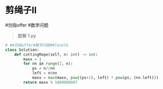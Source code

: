 
# 剪绳子II

 #剑指offer  #数学问题

> 题解 1.py

```.py
# ##剑指offer#数学问题##levelm
class Solution:
    def cuttingRope(self, n: int) -> int:
        maxx = 1
        for nn in range(2, n):
            ps = n//nn
            left = n%nn
            maxx = max(maxx, pow((ps+1), left) * pow(ps, (nn-left)))
        return maxx % 1000000007
```


